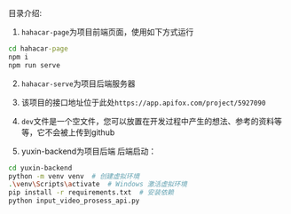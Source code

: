 目录介绍:

1. `hahacar-page`为项目前端页面，使用如下方式运行
``` cmd
cd hahacar-page
npm i
npm run serve
```

2. `hahacar-serve`为项目后端服务器


3. 该项目的接口地址位于此处`https://app.apifox.com/project/5927090`

4. `dev`文件是一个空文件，您可以放置在开发过程中产生的想法、参考的资料等等，它不会被上传到github
5. yuxin-backend为项目后端
后端启动：
```bash
cd yuxin-backend
python -m venv venv  # 创建虚拟环境
.\venv\Scripts\activate  # Windows 激活虚拟环境
pip install -r requirements.txt  # 安装依赖
python input_video_prosess_api.py
```

